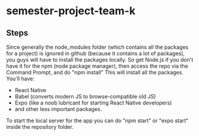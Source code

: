 # semester-project-team-k

## Steps
Since generally the node_modules folder (which contains all the packages for a project) is ignored in github (because it contains a lot of packages), you guys will have to install the packages locally. 
So get Node.js if you don't have it for the npm (node package manager),
then access the repo via the Command Prompt,
and do "npm install"
This will install all the packages. You'll have:
- React Native
- Babel (converts modern JS to browse-compatible old JS)
- Expo (like a noob lubricant for starting React Native developers)
- and other less important packages.

To start the local server for the app you can do "npm start" or "expo start" inside the repository folder.
